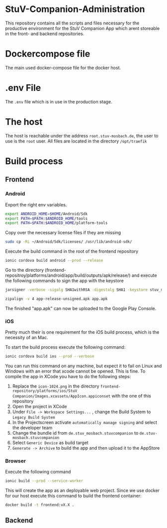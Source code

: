 # StuV-Companion-Administration

This repository contains all the scripts and files necessary for the productive environment for the StuV Companion App which arent storeable in the front- and backend repositories.

# Dockercompose file

The main used docker-compose file for the docker host.

# .env File

The ``.env`` file which is in use in the production stage.

# The host

The host is reachable under the address ``root.stuv-mosbach.de``, the user to use is the ``root`` user. All files are located in the directory ``/opt/traefik``

# Build process

## Frontend

### Android

Export the right env variables.
```bash
export ANDROID_HOME=$HOME/Android/Sdk
export PATH=$PATH:$ANDROID_HOME/tools
export PATH=$PATH:$ANDROID_HOME/platform-tools
```
Copy over the necessary license files if they are missing
```bash
sudo cp -Ri ~/Android/Sdk/licenses/ /usr/lib/android-sdk/
```
Execute the build command in the root of the frontend repository
```bash
ionic cordova build android --prod --release
```
Go to the directory (frontend-repositroy/platforms/android/app/build/outputs/apk/release/) and execute the following commands to sign the app with the keystore
```bash
jarsigner -verbose -sigalg SHA1withRSA -digestalg SHA1 -keystore stuv_mos.keystore app-release-unsigned.apk stuv

zipalign -v 4 app-release-unsigned.apk app.apk
```
The finished "app.apk" can now be uploaded to the Google Play Console.

### iOS

Pretty much their is one requirement for the iOS build process, which is the necessity of an Mac.

To start the build process execute the following command:
```bash
ionic cordova build ios --prod --verbose
```
You can run this command on any machine, but expect it to fail on Linux and Windows with an error that xcode cannot be opened. This is fine.
To compile the app in XCode you have to do the following steps:

1. Replace the ``icon-1024.png`` in the directory ``frontend-repository/platforms/ios/StuV Companion/Images.xcassets/AppIcon.appiconset`` with the one of this repository
2. Open the project in XCode
3. Under ``File -> Workspace Settings...`` , change the Build System to ``Legacy Build System``
4. In the Projectscreen activate ``automatically manage signing`` and select the developer team
5. Change the bundle id from ``de.stuv_mosbach.stuvcompanion`` to ``de.stuv-mosbach.stuvcompanion``
6. Select ``Generic Device`` as build target
7. ``Generate -> Archive`` to build the app and then upload it to the AppStore

### Browser

Execute the following command
```bash
ionic build --prod --service-worker
```
This will create the app as an deployable web project. Since we use docker for our host execute this command to build the frontend container:
```bash
docker build -t frontend:vX.X .
```

## Backend


